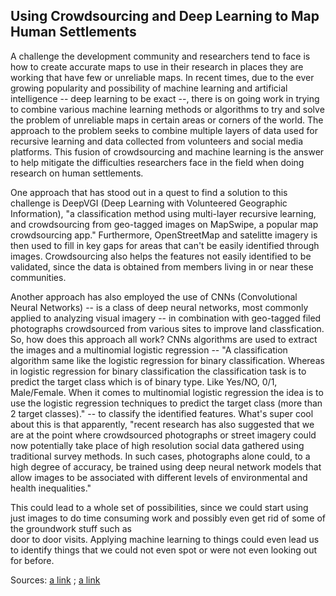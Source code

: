 ## Using Crowdsourcing and Deep Learning to Map Human Settlements

A challenge the development community and researchers tend to face is how to create accurate maps to use in their research in places they are working that have few or unreliable maps. In recent times, due to the ever growing popularity and possibility of machine learning and artificial intelligence -- deep learning to be exact --, there is on going work in trying to combine various machine learning methods or algorithms to try and solve the problem of unreliable maps in certain areas or corners of the world. The approach to the problem seeks to combine multiple layers of data used for recursive learning and data collected from volunteers and social media platforms. This fusion of crowdsourcing and machine learning is the answer to help mitigate the difficulties researchers face in the field when doing research on human settlements. <br/>

One approach that has stood out in a quest to find a solution to this challenge is DeepVGI (Deep Learning with Volunteered Geographic Information), "a classification method using multi-layer recursive learning, and crowdsourcing from geo-tagged images on MapSwipe, a popular map crowdsourcing app." Furthermore, OpenStreetMap and satelitte imagery is then used to fill in key gaps for areas that can't be easily identified through images. Crowdsourcing also helps the features not easily identified to be validated, since the data is obtained from members living in or near these communities.<br/>

Another approach has also employed the use of CNNs (Convolutional Neural Networks) -- is a class of deep neural networks, most commonly applied to analyzing visual imagery -- in combination with geo-tagged filed photographs crowdsourced from various sites to improve land classfication. So, how does this approach all work? CNNs algorithms are used to extract the images and a multinomial logistic regression -- "A classification algorithm same like the logistic regression for binary classification. Whereas in logistic regression for binary classification the classification task is to predict the target class which is of binary type. Like Yes/NO, 0/1, Male/Female. When it comes to multinomial logistic regression the idea is to use the logistic regression techniques to predict the target class (more than 2 target classes)." -- to classify the identified features. What's super cool about this is that apparently, "recent research has also suggested that we are at the point where crowdsourced photographs or street imagery could now potentially take place of high resolution social data gathered using traditional survey methods. In such cases, photographs alone could, to a high degree of accuracy, be trained using deep neural network models that allow images to be associated with different levels of environmental and health inequalities."<br/>

This could lead to a whole set of possibilities, since we could start using just images to do time consuming work and possibly even get rid of some of the groundwork stuff such as <br/>
door to door visits. Applying machine learning to things could even lead us to identify things that we could not even spot or were not even looking out for before.

Sources: [a link](https://www.gislounge.com/using-crowdsourcing-and-deep-learning-to-map-human-settlements/) ; [a link](https://dataaspirant.com/multinomial-logistic-regression-model-works-machine-learning/)
